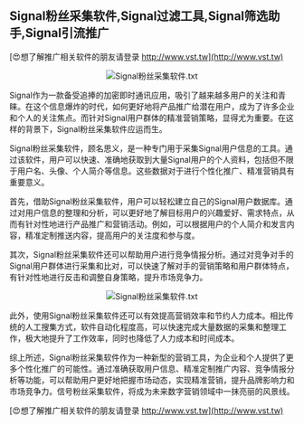 ## **Signal粉丝采集软件,Signal过滤工具,Signal筛选助手,Signal引流推广**

[😍想了解推广相关软件的朋友请登录 http://www.vst.tw](http://www.vst.tw)

 <center><img src="https://vst.tw/MP4/tuiguang/png/2.png" alt="Signal粉丝采集软件.txt"></center>

Signal作为一款备受追捧的加密即时通讯应用，吸引了越来越多用户的关注和青睐。在这个信息爆炸的时代，如何更好地将产品推广给潜在用户，成为了许多企业和个人的关注焦点。而针对Signal用户群体的精准营销策略，显得尤为重要。在这样的背景下，Signal粉丝采集软件应运而生。

Signal粉丝采集软件，顾名思义，是一种专门用于采集Signal用户信息的工具。通过该软件，用户可以快速、准确地获取到大量Signal用户的个人资料，包括但不限于用户名、头像、个人简介等信息。这些数据对于进行个性化推广、精准营销具有重要意义。

首先，借助Signal粉丝采集软件，用户可以轻松建立自己的Signal用户数据库。通过对用户信息的整理和分析，可以更好地了解目标用户的兴趣爱好、需求特点，从而有针对性地进行产品推广和营销活动。例如，可以根据用户的个人简介和发言内容，精准定制推送内容，提高用户的关注度和参与度。

其次，Signal粉丝采集软件还可以帮助用户进行竞争情报分析。通过对竞争对手的Signal用户群体进行采集和比对，可以快速了解对手的营销策略和用户群体特点，有针对性地进行反击和调整自身策略，提升市场竞争力。

 <center><img src="https://vst.tw/MP4/tuiguang/png/6.png" alt="Signal粉丝采集软件.txt"></center>

此外，使用Signal粉丝采集软件还可以有效提高营销效率和节约人力成本。相比传统的人工搜集方式，软件自动化程度高，可以快速完成大量数据的采集和整理工作，极大地提升了工作效率，同时也降低了人力成本和时间成本。

综上所述，Signal粉丝采集软件作为一种新型的营销工具，为企业和个人提供了更多个性化推广的可能性。通过准确获取用户信息、精准定制推广内容、竞争情报分析等功能，可以帮助用户更好地把握市场动态，实现精准营销，提升品牌影响力和市场竞争力。信号粉丝采集软件，将成为未来数字营销领域中一抹亮丽的风景线。

[😍想了解推广相关软件的朋友请登录 http://www.vst.tw](http://www.vst.tw)



